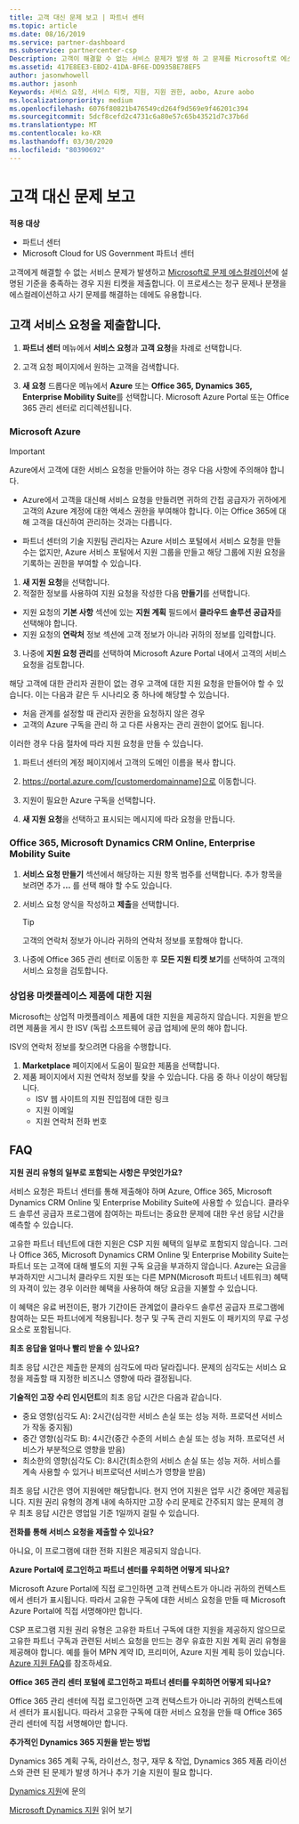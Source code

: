 ```yaml
---
title: 고객 대신 문제 보고 | 파트너 센터
ms.topic: article
ms.date: 08/16/2019
ms.service: partner-dashboard
ms.subservice: partnercenter-csp
Description: 고객이 해결할 수 없는 서비스 문제가 발생 하 고 문제를 Microsoft로 에스컬레이션에 설명 된 조건을 충족 하는 경우 해당 서비스에 대 한 지원 티켓을 제출 합니다.
ms.assetid: 417E8EE3-EBD2-41DA-BF6E-DD935BE78EF5
author: jasonwhowell
ms.author: jasonh
Keywords: 서비스 요청, 서비스 티켓, 지원, 지원 권한, aobo, Azure aobo
ms.localizationpriority: medium
ms.openlocfilehash: 6076f80821b476549cd264f9d569e9f46201c394
ms.sourcegitcommit: 5dcf8cefd2c4731c6a80e57c65b43521d7c37b6d
ms.translationtype: MT
ms.contentlocale: ko-KR
ms.lasthandoff: 03/30/2020
ms.locfileid: "80390692"
---
```

# <a name="report-problems-on-behalf-of-a-customer"></a>고객 대신 문제 보고

**적용 대상**

-  파트너 센터
-  Microsoft Cloud for US Government 파트너 센터


고객에게 해결할 수 없는 서비스 문제가 발생하고 [Microsoft로 문제 에스컬레이션](escalate-problems-to-microsoft.md)에 설명된 기준을 충족하는 경우 지원 티켓을 제출합니다. 이 프로세스는 청구 문제나 분쟁을 에스컬레이션하고 사기 문제를 해결하는 데에도 유용합니다.

## <a name="submit-a-service-request-for-a-customer"></a>고객 서비스 요청을 제출합니다.

1.  **파트너 센터** 메뉴에서 **서비스 요청**과 **고객 요청**을 차례로 선택합니다. 

2.  고객 요청 페이지에서 원하는 고객을 검색합니다.

3.  **새 요청** 드롭다운 메뉴에서 **Azure** 또는 **Office 365, Dynamics 365, Enterprise Mobility Suite**를 선택합니다. Microsoft Azure Portal 또는 Office 365 관리 센터로 리디렉션됩니다.

### <a name="microsoft-azure"></a>Microsoft Azure

> [!IMPORTANT]
> Azure에서 고객에 대한 서비스 요청을 만들어야 하는 경우 다음 사항에 주의해야 합니다.
>
>- Azure에서 고객을 대신해 서비스 요청을 만들려면 귀하의 간접 공급자가 귀하에게 고객의 Azure 계정에 대한 액세스 권한을 부여해야 합니다. 이는 Office 365에 대해 고객을 대신하여 관리하는 것과는 다릅니다. 
>
>- 파트너 센터의 기술 지원팀 관리자는 Azure 서비스 포털에서 서비스 요청을 만들 수는 없지만, Azure 서비스 포털에서 지원 그룹을 만들고 해당 그룹에 지원 요청을 기록하는 권한을 부여할 수 있습니다.

1. **새 지원 요청**을 선택합니다.
2. 적절한 정보를 사용하여 지원 요청을 작성한 다음 **만들기**를 선택합니다.
-   지원 요청의 **기본 사항** 섹션에 있는 **지원 계획** 필드에서 **클라우드 솔루션 공급자**를 선택해야 합니다.
-   지원 요청의 **연락처** 정보 섹션에 고객 정보가 아니라 귀하의 정보를 입력합니다.

3. 나중에 **지원 요청 관리**를 선택하여 Microsoft Azure Portal 내에서 고객의 서비스 요청을 검토합니다.

해당 고객에 대한 관리자 권한이 없는 경우 고객에 대한 지원 요청을 만들어야 할 수 있습니다. 이는 다음과 같은 두 시나리오 중 하나에 해당할 수 있습니다. 
 
-   처음 관계를 설정할 때 관리자 권한을 요청하지 않은 경우
-   고객의 Azure 구독을 관리 하 고 다른 사용자는 관리 권한이 없어도 됩니다.
 
이러한 경우 다음 절차에 따라 지원 요청을 만들 수 있습니다. 

1. 파트너 센터의 계정 페이지에서 고객의 도메인 이름을 복사 합니다.

2. https://portal.azure.com/[customerdomainname]으로 이동합니다. 

3. 지원이 필요한 Azure 구독을 선택합니다.

4. **새 지원 요청**을 선택하고 표시되는 메시지에 따라 요청을 만듭니다. 

 
### <a name="office-365-microsoft-dynamics-crm-online-enterprise-mobility-suite"></a>Office 365, Microsoft Dynamics CRM Online, Enterprise Mobility Suite

1. **서비스 요청 만들기** 섹션에서 해당하는 지원 항목 범주를 선택합니다. 추가 항목을 보려면 추가 **...** 를 선택 해야 할 수도 있습니다.    
2. 서비스 요청 양식을 작성하고 **제출**을 선택합니다.

   > [!TIP]
   > 고객의 연락처 정보가 아니라 귀하의 연락처 정보를 포함해야 합니다.

3. 나중에 Office 365 관리 센터로 이동한 후 **모든 지원 티켓 보기**를 선택하여 고객의 서비스 요청을 검토합니다.

### <a name="support-for-commercial-marketplace-products"></a>상업용 마켓플레이스 제품에 대한 지원

Microsoft는 상업적 마켓플레이스 제품에 대한 지원을 제공하지 않습니다. 지원을 받으려면 제품을 게시 한 ISV (독립 소프트웨어 공급 업체)에 문의 해야 합니다.

ISV의 연락처 정보를 찾으려면 다음을 수행합니다.

1.  **Marketplace** 페이지에서 도움이 필요한 제품을 선택합니다.
2.  제품 페이지에서 지원 연락처 정보를 찾을 수 있습니다. 다음 중 하나 이상이 해당됩니다.
    - ISV 웹 사이트의 지원 진입점에 대한 링크
    - 지원 이메일 
    - 지원 연락처 전화 번호

## <a name="faq"></a>FAQ

**지원 권리 유형의 일부로 포함되는 사항은 무엇인가요?**

서비스 요청은 파트너 센터를 통해 제출해야 하며 Azure, Office 365, Microsoft Dynamics CRM Online 및 Enterprise Mobility Suite에 사용할 수 있습니다. 클라우드 솔루션 공급자 프로그램에 참여하는 파트너는 중요한 문제에 대한 우선 응답 시간을 예측할 수 있습니다.

고유한 파트너 테넌트에 대한 지원은 CSP 지원 혜택의 일부로 포함되지 않습니다. 그러나 Office 365, Microsoft Dynamics CRM Online 및 Enterprise Mobility Suite는 파트너 또는 고객에 대해 별도의 지원 구독 요금을 부과하지 않습니다. Azure는 요금을 부과하지만 시그니처 클라우드 지원 또는 다른 MPN(Microsoft 파트너 네트워크) 혜택의 자격이 있는 경우 이러한 혜택을 사용하여 해당 요금을 지불할 수 있습니다.

이 혜택은 유료 버전이든, 평가 기간이든 관계없이 클라우드 솔루션 공급자 프로그램에 참여하는 모든 파트너에게 적용됩니다. 청구 및 구독 관리 지원도 이 패키지의 무료 구성 요소로 포함됩니다.

**최초 응답을 얼마나 빨리 받을 수 있나요?**

최초 응답 시간은 제출한 문제의 심각도에 따라 달라집니다. 문제의 심각도는 서비스 요청을 제출할 때 지정한 비즈니스 영향에 따라 결정됩니다.

**기술적인 고장 수리 인시던트**의 최초 응답 시간은 다음과 같습니다.

-   중요 영향(심각도 A): 2시간(심각한 서비스 손실 또는 성능 저하. 프로덕션 서비스가 작동 중지됨)
-   중간 영향(심각도 B): 4시간(중간 수준의 서비스 손실 또는 성능 저하. 프로덕션 서비스가 부분적으로 영향을 받음)
-   최소한의 영향(심각도 C): 8시간(최소한의 서비스 손실 또는 성능 저하. 서비스를 계속 사용할 수 있거나 비프로덕션 서비스가 영향을 받음)

최초 응답 시간은 영어 지원에만 해당합니다. 현지 언어 지원은 업무 시간 중에만 제공됩니다.
지원 권리 유형의 경계 내에 속하지만 고장 수리 문제로 간주되지 않는 문제의 경우 최초 응답 시간은 영업일 기준 1일까지 걸릴 수 있습니다.

**전화를 통해 서비스 요청을 제출할 수 있나요?**

아니요, 이 프로그램에 대한 전화 지원은 제공되지 않습니다.

**Azure Portal에 로그인하고 파트너 센터를 우회하면 어떻게 되나요?**

Microsoft Azure Portal에 직접 로그인하면 고객 컨텍스트가 아니라 귀하의 컨텍스트에서 센터가 표시됩니다. 따라서 고유한 구독에 대한 서비스 요청을 만들 때 Microsoft Azure Portal에 직접 서명해야만 합니다.

CSP 프로그램 지원 권리 유형은 고유한 파트너 구독에 대한 지원을 제공하지 않으므로 고유한 파트너 구독과 관련된 서비스 요청을 만드는 경우 유효한 지원 계획 권리 유형을 제공해야 합니다. 예를 들어 MPN 계약 ID, 프리미어, Azure 지원 계획 등이 있습니다. [Azure 지원 FAQ](https://go.microsoft.com/fwlink/?LinkId=717532)를 참조하세요.

**Office 365 관리 센터 포털에 로그인하고 파트너 센터를 우회하면 어떻게 되나요?**

Office 365 관리 센터에 직접 로그인하면 고객 컨텍스트가 아니라 귀하의 컨텍스트에서 센터가 표시됩니다. 따라서 고유한 구독에 대한 서비스 요청을 만들 때 Office 365 관리 센터에 직접 서명해야만 합니다.

**추가적인 Dynamics 365 지원을 받는 방법**

Dynamics 365 계획 구독, 라이선스, 청구, 재무 & 작업, Dynamics 365 제품 라이선스와 관련 된 문제가 발생 하거나 추가 기술 지원이 필요 합니다.
 
[Dynamics 지원](https://docs.microsoft.com/dynamics365/customer-engagement/admin/contact-technical-support)에 문의

[Microsoft Dynamics 지원](https://support.microsoft.com/help/4052881/faq-microsoft-dynamics-365-for-unified-operations-iur) 읽어 보기



